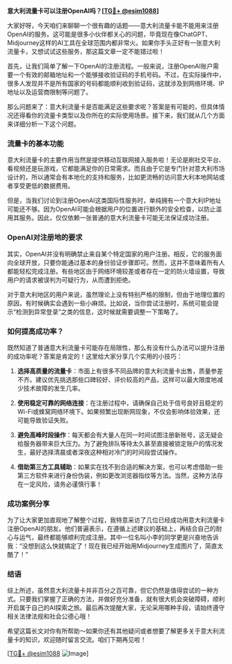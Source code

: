 **意大利流量卡可以注册OpenAI吗？[[TG💪+ @esim1088](https://t.me/s/esim1088)]**

大家好呀，今天咱们来聊聊一个很有趣的话题——意大利流量卡能不能用来注册OpenAI的服务。这可能是很多小伙伴都关心的问题，毕竟现在像ChatGPT、Midjourney这样的AI工具在全球范围内都非常火。如果你手头正好有一张意大利流量卡，又想试试这些服务，那这篇文章一定不能错过啦！

首先，让我们简单了解一下OpenAI的注册流程。一般来说，注册OpenAI账户需要一个有效的邮箱地址和一个能够接收验证码的手机号码。不过，在实际操作中，很多人发现并不是所有国家的号码都能顺利收到验证码，这就涉及到网络环境、IP地址以及运营商限制等问题了。

那么问题来了：意大利流量卡是否能满足这些要求呢？答案是有可能的，但具体情况还得看你的流量卡类型以及你所在的实际使用场景。接下来，我们就从几个方面来详细分析一下这个问题。

### 流量卡的基本功能

意大利流量卡的主要作用当然是提供移动互联网接入服务啦！无论是刷社交平台、看视频还是玩游戏，它都能满足你的日常需求。而且由于它是专门针对意大利市场设计的，所以通常会有本地化的支持和服务，比如更流畅的访问意大利本地网站或者享受更低的数据费用。

但是，当我们讨论到注册OpenAI这类国际性服务时，单纯拥有一个意大利IP地址可能还不够。因为OpenAI可能会根据用户的位置进行额外的安全检查，以防止滥用其服务。因此，仅仅依赖一张普通的意大利流量卡可能无法保证成功注册。

### OpenAI对注册地的要求

其实，OpenAI并没有明确禁止来自某个特定国家的用户注册。相反，它的服务面向全球开放，只要你能通过基本的身份验证步骤即可。然而，这并不意味着所有人都能轻松完成注册。有些地区由于网络环境较差或者存在一定的防火墙设置，导致用户的请求被误判为可疑行为，从而遭到拒绝。

对于意大利地区的用户来说，虽然理论上没有特别严格的限制，但由于地理位置的原因，有时候确实会遇到一些小麻烦。比如说，当你尝试注册时，系统可能会提示“检测到异常登录”之类的信息，这时候就需要调整一下策略了。

### 如何提高成功率？

既然知道了普通意大利流量卡可能存在局限性，那么有没有什么办法可以提升注册的成功率呢？答案是肯定的！这里给大家分享几个实用的小技巧：

1. **选择高质量的流量卡**：市面上有很多不同品牌的意大利流量卡出售，质量参差不齐。建议优先挑选那些口碑较好、评价较高的产品，这样可以最大限度地减少技术故障的发生几率。
   
2. **使用稳定可靠的网络连接**：在注册过程中，请确保自己处于信号良好且稳定的Wi-Fi或蜂窝网络环境下。如果频繁出现断网现象，不仅会影响体验效果，还可能导致验证失败。

3. **避免高峰时段操作**：每天都会有大量人在同一时间试图注册新账号，这无疑会给服务器带来巨大压力。为了避免排队等待太久甚至直接被锁定账户的情况发生，最好选择清晨或者深夜这种相对冷门的时间段尝试操作。

4. **借助第三方工具辅助**：如果实在找不到合适的解决方案，也可以考虑借助一些第三方软件来进行身份伪装，例如更改浏览器指纹等方法。当然，这种方法存在一定风险，请务必谨慎行事！

### 成功案例分享

为了让大家更加直观地了解整个过程，我特意采访了几位已经成功用意大利流量卡注册OpenAI的朋友。他们普遍表示，在遵循上述建议的基础上，再结合自己的耐心与运气，最终都能够顺利完成注册。其中一位名叫小李的同学更是兴奋地告诉我：“没想到这么快就搞定了！现在我已经开始用Midjourney生成图片了，简直太酷了！”

### 结语

综上所述，虽然意大利流量卡并非百分之百可靠，但它仍然是值得尝试的一种方式。只要我们掌握了正确的方法，并做好充分准备，就有很大机会突破障碍，顺利开启属于自己的AI探索之旅。最后再次提醒大家，无论采用哪种手段，请始终遵守相关法律法规和社会公德心哦！

希望这篇长文对你有所帮助～如果你还有其他疑问或者想要了解更多关于意大利流量卡的知识，欢迎随时留言交流。咱们下期再见啦！

[[TG💪+ @esim1088](https://t.me/s/esim1088) ![Image](https://i.postimg.cc/4NQfJmqS/Snipaste-2025-05-13-00-14-12.png)]